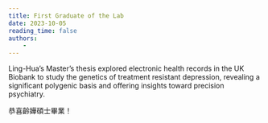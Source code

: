 ```yaml
---
title: First Graduate of the Lab
date: 2023-10-05
reading_time: false
authors:
    -
---
```

Ling-Hua’s Master’s thesis explored electronic health records in the UK Biobank to study the genetics of treatment resistant depression, revealing a significant polygenic basis and offering insights toward precision psychiatry.
<!--more-->
恭喜齡嬅碩士畢業！